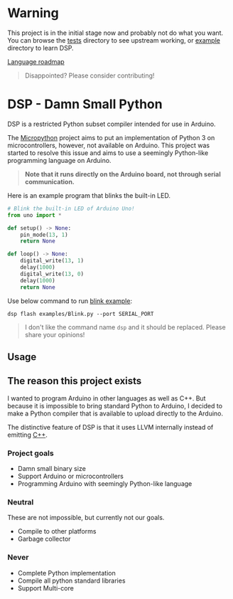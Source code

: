 # Warning
This project is in the initial stage now and probably not do what you want.
You can browse the [tests](https://github.com/tdh8316/dsp/tree/master/tests) directory to see upstream working, or [example](https://github.com/tdh8316/dsp/tree/master/examples) directory to learn DSP.

[Language roadmap](https://github.com/tdh8316/dsp/blob/master/ROADMAP.md)
> Disappointed? Please consider contributing!

# DSP - Damn Small Python

DSP is a restricted Python subset compiler intended for use in Arduino.

The [Micropython](https://github.com/micropython/micropython) project aims to put an implementation of Python 3 on microcontrollers, however, not available on Arduino.
This project was started to resolve this issue and aims to use a seemingly Python-like programming language on Arduino.

>**Note that it runs directly on the Arduino board, not through serial communication.**

Here is an example program that blinks the built-in LED.
```python
# Blink the built-in LED of Arduino Uno!
from uno import *

def setup() -> None:
    pin_mode(13, 1)
    return None

def loop() -> None:
    digital_write(13, 1)
    delay(1000)
    digital_write(13, 0)
    delay(1000)
    return None
```

Use below command to run [blink example](https://github.com/tdh8316/dsp/tree/master/examples/Blink.py):
```
dsp flash examples/Blink.py --port SERIAL_PORT
```

>I don't like the command name `dsp` and it should be replaced. Please share your opinions!

## Usage

## The reason this project exists
I wanted to program Arduino in other languages as well as C++.
But because it is impossible to bring standard Python to Arduino, I decided to make a Python compiler that is available to upload directly to the Arduino.

The distinctive feature of DSP is that it uses LLVM internally instead of emitting [C++](https://arduino.github.io/arduino-cli/sketch-build-process/).

### Project goals
 - Damn small binary size
 - Support Arduino or microcontrollers
 - Programming Arduino with seemingly Python-like language
### Neutral
These are not impossible, but currently not our goals.
 - Compile to other platforms
 - Garbage collector
### Never
 - Complete Python implementation
 - Compile all python standard libraries
 - Support Multi-core
